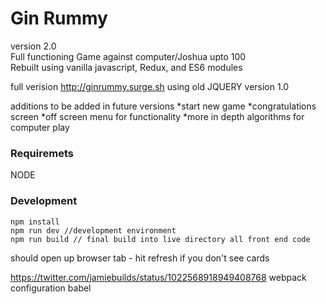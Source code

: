 # Gin Rummy

version 2.0  
Full functioning Game against computer/Joshua upto 100  
Rebuilt using vanilla javascript, Redux, and ES6 modules  

full verision http://ginrummy.surge.sh using old JQUERY version 1.0

additions to be added in future versions
*start new game
*congratulations screen
*off screen menu for functionality
*more in depth algorithms for computer play

### Requiremets  
NODE

### Development
```
npm install
npm run dev //development environment
npm run build // final build into live directory all front end code
```
should open up browser tab - hit refresh if you don't see cards

https://twitter.com/jamiebuilds/status/1022568918949408768 webpack configuration babel
